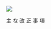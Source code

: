![](https://www.nta.go.jp/tmp/09afa6c3-1b07-44c7-b870-de3cbdb17a69/images/1f2015d47b2603d8ef130a26de08be16baea7b70223622390575ae68a7eb619c.jpg)

主 な 改 正 事 項